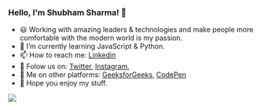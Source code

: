 ### Hello, I'm Shubham Sharma! 👋 

- 😃  Working with amazing leaders & technologies and make people more comfortable 
       with the modern world is my passion.
- 🌱 I’m currently learning JavaScript & Python.
- 📫 How to reach me: [Linkedin](https://www.linkedin.com/in/shubham-sharma-974660209/)
- 🔗 Folow us on: [Twitter](https://twitter.com/shubhamsharmaa_), [Instagram](https://www.instagram.com/shubhamsharmaa_1/),
- 👀 Me on other platforms: [GeeksforGeeks](https://auth.geeksforgeeks.org/user/shubhamsharmadevelopers), [CodePen](https://codepen.io/shubhamsharma-1)
- 🌟 Hope you enjoy my stuff.

<img src="https://github-readme-stats.vercel.app/api?username=shubhamsharma-1&&show_icons=true&title_color=ffffff&icon_color=bb2ac&text_color=daf7dc&bg_color=191919">

